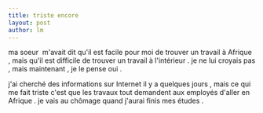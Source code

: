 ```yaml
---
title: triste encore  
layout: post
author: lm
---
```

<p>ma soeur  m&#39;avait dit qu&#39;il est facile pour moi de trouver un travail à Afrique , mais qu&#39;il est difficile de trouver un travail à l&#39;intérieur . je ne lui croyais pas , mais maintenant , je le pense oui . </p>
<p>j&#39;ai cherché des informations sur Internet il y a quelques jours , mais ce qui me fait triste c&#39;est que les travaux tout demandent aux employés d&#39;aller en Afrique . je vais au chômage quand j&#39;aurai finis mes études . </p>
